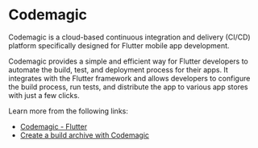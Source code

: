 # Codemagic

Codemagic is a cloud-based continuous integration and delivery (CI/CD) platform specifically designed for Flutter mobile app development.

Codemagic provides a simple and efficient way for Flutter developers to automate the build, test, and deployment process for their apps. It integrates with the Flutter framework and allows developers to configure the build process, run tests, and distribute the app to various app stores with just a few clicks.

Learn more from the following links:

- [Codemagic - Flutter](https://codemagic.io/start/)
- [Create a build archive with Codemagic](https://docs.flutter.dev/deployment/ios#create-a-build-archive-with-codemagic-cli-tools)